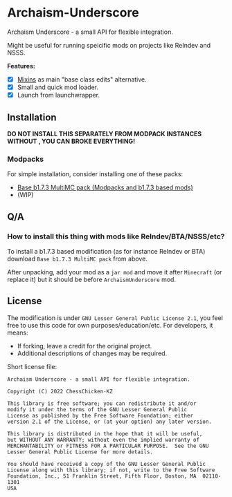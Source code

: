 # Archaism-Underscore
Archaism Underscore - a small API for flexible integration.

Might be useful for running speicific mods on projects like ReIndev and NSSS.

**Features:**
- [X] [Mixins](https://github.com/SpongePowered/Mixin) as main "base class edits" alternative.
- [X] Small and quick mod loader.
- [X] Launch from launchwrapper.

## Installation
**DO NOT INSTALL THIS SEPARATELY FROM MODPACK INSTANCES WITHOUT , YOU CAN BROKE EVERYTHING!**

### Modpacks

For simple installation, consider installing one of these packs:
- [Base b1.7.3 MultiMC pack (Modpacks and b1.7.3 based mods)](https://github.com/ChessChicken-KZ/Archaism-Underscore/releases/download/1-0.1/ArchaismUnderscore_1-0.1_b1.7.3.zip)
- (WIP)

## Q/A

### How to install this thing with mods like ReIndev/BTA/NSSS/etc?
To install a b1.7.3 based modification (as for instance ReIndev or BTA) download `Base b1.7.3 MultiMC pack` from above.

After unpacking, add your mod as a `jar mod` and move it after `Minecraft` (or replace it) but it should be before `ArchaismUnderscore` mod.

## License
The modification is under `GNU Lesser General Public License 2.1`, you feel free to use this code for own purposes/education/etc.
For developers, it means:
  - If forking, leave a credit for the original project.
  - Additional descriptions of changes may be required.

Short license file:
```
Archaism Underscore - a small API for flexible integration.

Copyright (C) 2022 ChessChicken-KZ

This library is free software; you can redistribute it and/or
modify it under the terms of the GNU Lesser General Public
License as published by the Free Software Foundation; either
version 2.1 of the License, or (at your option) any later version.

This library is distributed in the hope that it will be useful,
but WITHOUT ANY WARRANTY; without even the implied warranty of
MERCHANTABILITY or FITNESS FOR A PARTICULAR PURPOSE.  See the GNU
Lesser General Public License for more details.

You should have received a copy of the GNU Lesser General Public
License along with this library; if not, write to the Free Software
Foundation, Inc., 51 Franklin Street, Fifth Floor, Boston, MA  02110-1301
USA
```
